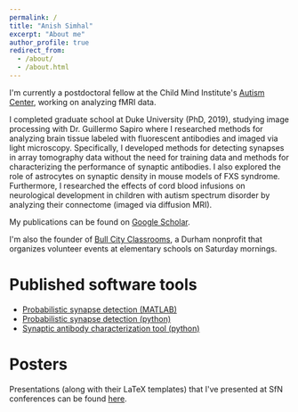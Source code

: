 ```yaml
---
permalink: /
title: "Anish Simhal"
excerpt: "About me"
author_profile: true
redirect_from: 
  - /about/
  - /about.html
---
```


I'm currently a postdoctoral fellow at the Child Mind Institute's [Autism Center](https://childmind.org/center/autism-center/), working on analyzing fMRI data.  

I completed graduate school at Duke University (PhD, 2019), studying image processing with Dr. Guillermo Sapiro where I researched methods for analyzing brain tissue labeled with fluorescent antibodies and imaged via light microscopy.  Specifically, I developed methods for detecting synapses in array tomography data without the need for training data and methods for characterizing the performance of synaptic antibodies. I also explored the role of astrocytes on synaptic density in mouse models of FXS syndrome.  Furthermore, I researched the effects of cord blood infusions on neurological development in children with autism spectrum disorder by analyzing their connectome (imaged via diffusion MRI).  

My publications can be found on [Google Scholar](https://scholar.google.com/citations?user=NefDuV0AAAAJ&hl=en). 

I'm also the founder of [Bull City Classrooms](https://bullcityclassrooms.org), a Durham nonprofit that organizes volunteer events at elementary schools on Saturday mornings.



Published software tools 
======
- [Probabilistic synapse detection (MATLAB)](https://github.com/aksimhal/synapse-detection-examples)
- [Probabilistic synapse detection (python)](https://github.com/aksimhal/synapse-detection-examples)
- [Synaptic antibody characterization tool (python)](https://aksimhal.github.io/SynapseAnalysis/)


Posters
======
Presentations (along with their LaTeX templates) that I've presented at SfN conferences can be found [here](https://github.com/aksimhal/posters). 
